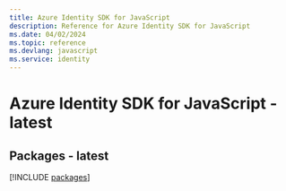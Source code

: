 ```yaml
---
title: Azure Identity SDK for JavaScript
description: Reference for Azure Identity SDK for JavaScript
ms.date: 04/02/2024
ms.topic: reference
ms.devlang: javascript
ms.service: identity
---
```

# Azure Identity SDK for JavaScript - latest
## Packages - latest
[!INCLUDE [packages](identity-index.md)]